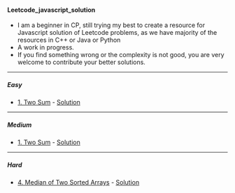 #### Leetcode_javascript_solution
* I am a beginner in CP, still trying my best to create a resource for Javascript solution of Leetcode problems, as we have majority of the resources in C++ or Java or Python
* A work in progress.
* If you find something wrong or the complexity is not good, you are very welcome to contribute your better solutions.

---

##### Easy
* [1. Two Sum](https://leetcode.com/problems/two-sum/) - [Solution](./Easy/Two_Sum.js)

---

##### Medium
* [1. Two Sum](https://leetcode.com/problems/two-sum/) - [Solution](./Medium/Container_With_Most_Water.js)

---

##### Hard
* [4. Median of Two Sorted Arrays](https://leetcode.com/problems/median-of-two-sorted-arrays/) -  [Solution](./Hard/Median_of_Two_Sorted_Arrays.js)


